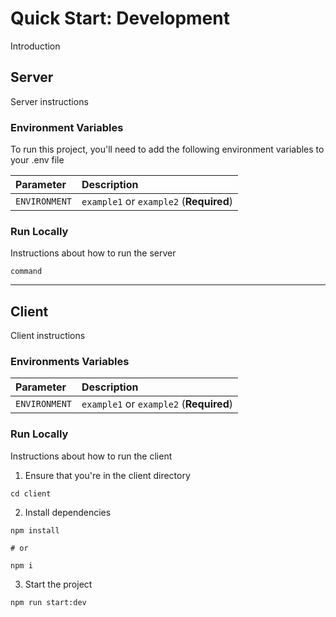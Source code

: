 # Quick Start: Development

Introduction

## Server

Server instructions

### Environment Variables

To run this project, you'll need to add the following environment variables to your .env file

| Parameter                    | Description                             |
|:-----------------------------|:----------------------------------------|
| `ENVIRONMENT`                | `example1` or `example2` (**Required**) |

### Run Locally

Instructions about how to run the server

```shell
command
```

---

## Client

Client instructions

### Environments Variables

| Parameter                    | Description                             |
|:-----------------------------|:----------------------------------------|
| `ENVIRONMENT`                | `example1` or `example2` (**Required**) |

### Run Locally

Instructions about how to run the client

1. Ensure that you're in the client directory

```shell
cd client
```

2. Install dependencies

```shell
npm install

# or

npm i
```

3. Start the project

```shell
npm run start:dev
```